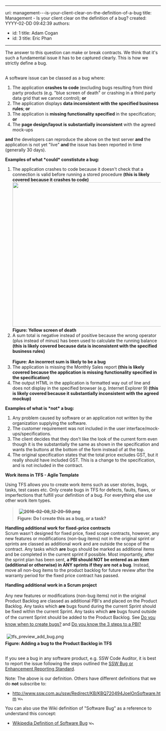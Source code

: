 

---
uri: management---is-your-client-clear-on-the-definition-of-a-bug
title: Management - Is your client clear on the definition of a bug?
created: YYYY-02-DD 09:42:39
authors:
  - id: 1
    title: Adam Cogan
  - id: 3
    title: Eric Phan
---




<span class='intro'> ​The answer to this question can make or break contracts. We think that it's such a fundamental issue it has to be captured clearly. This is how we strictly define a bug. 
​ </span>


  <p>
    <img src="/PublishingImages/bug-feature.png" alt="" />
    <br>
<br>A software issue can be classed as a bug&#160;where&#58;&#160;</p>
<ol><li>The application <strong>crashes to code </strong>(excluding bugs&#160;resulting from&#160;third party products (e.g. &quot;blue screen of death&quot; or crashing in a third party data grid that we cannot control); <strong>or </strong></li>
    <li>The application displays <strong>data inconsistent with the specified business rules</strong>;<strong> or</strong> </li>
    <li>The application is <strong>missing functionality&#160;<strong>specified&#160;</strong></strong>in the specification; <strong>or</strong> </li>
    <li>The <strong>page design/layout is substantially inconsistent</strong> with the agreed mock-ups </li>
</ol>
<p><strong>and </strong>the developers can reproduce the above on the test server <strong>and </strong>the application is not yet &quot;live&quot; <strong>and </strong>the issue has been reported in time (generally 30 days).</p>
<strong>Examples of what *could* constistute a bug&#58;</strong>
<ol>
    <li>The application crashes to code&#160;because it doesn't check that a connection is valid before running a stored procedure <strong>(this is likely covered because it crashes to code)<br>
    <span><img width="585" height="465" src="/PublishingImages/YellowScreenofDeath.jpg" alt="" /><br>
    <span style="font-weight&#58;normal;"><strong><span class="ms-rtecustom-figurenormal" style="display&#58;inline !important;">Figure&#58; Yellow screen of death</span></strong></span></span></strong> </li>
    <li>A sum total is negative instead of positive because the wrong operator (plus instead of minus) has been used to calculate the running balance <strong>(this is likely&#160;covered because data is inconsistent with the specified business rules)<br>
    <span><img src="/PublishingImages/IncorrectSum.jpg" alt="" /><br>
    <span style="font-weight&#58;normal;"><strong><span class="ms-rtecustom-figurenormal" style="display&#58;inline !important;">Figure&#58; An incorrect sum is likely to be a bug</span></strong></span></span></strong> </li>
    <li>The application is missing the Monthly Sales report <strong>(this is likely covered because the application is missing functionality specified in the specification)</strong> </li>
    <li>The output HTML in the application is formatted way out of line and does not display in the specified browser (e.g. Internet Explorer 9) <strong>(this is likely covered because it substantially inconsistent with the agreed mockup)<br>
    </strong></li>
</ol>
<strong>Examples of what is *not* a bug&#58;</strong>
<ol>
    <li>Any problem caused by software or an application not written by the organization&#160;supplying the software. </li>
    <li>The customer requirement was not included in the user interface/mock-ups/specifications. </li>
    <li>The client decides that they don't like the look of the current form even though it is the substantially the same as shown in the specification and wants the buttons at the bottom of the form instead of at the top. </li>
    <li>The original specification states that the total price excludes GST, but it really should have included GST. This is a change to the specification, and is not included in the contract. </li>
</ol>
<p><strong>Work items in TFS - Agile Template</strong></p>
<p>Using TFS&#160;allows you&#160;to create work items such as user stories, bugs, tasks, test cases etc. Only create bugs in TFS for defects, faults, flaws, or imperfections that fulfill your&#160;definition of a bug. For everything else use other work item types.</p>
<blockquote>
<p><strong><span style="font-weight&#58;normal;"><strong><span class="ms-rtecustom-figurenormal" style="display&#58;inline;"><img src="/SiteAssets/management-is-your-client-clear-on-the-definition-of-a-bug/2016-02-08_12-20-59.png" alt="2016-02-08_12-20-59.png" style="margin&#58;5px;text-decoration&#58;line-through;" /><br style="text-decoration&#58;line-through;"><span style="text-decoration&#58;line-through;">
</span>Figure&#58; Do I create this as a bug, or a task?&#160;</span></strong></span></strong></p>
</blockquote>
<p><strong>Handling additional work for fixed-price contracts</strong><br>Scrum wasn't designed for fixed price, fixed scope&#160;contracts, however, a​ny new features or modifications (non-bug items) not in the original sprint or sprints&#160;are classed as additional work and are outside the scope of the contract. Any tasks which <strong>are</strong> bugs should be marked as additional items and be completed in the current sprint&#160;if possible. Most importantly, after the sprint plan&#160;has been sent, <strong>a PBI&#160;should NOT be entered as an item (additional or otherwise) in ANY sprints if they are not a bug</strong>. Instead, move all non-bug items to the product backlog for future review after the warranty period for the fixed price contract has passed.</p>
<p><strong>Handling additional work in a&#160;Scrum project</strong><br><br>Any new features or modifications (non-bug items) not in the original Product Backlog are classed as additional PBI's and placed on the Product Backlog.&#160;Any tasks which&#160;<strong>are</strong>&#160;bugs found during the current Sprint should be fixed within the current Sprint.&#160;Any tasks which&#160;<strong>are</strong>&#160;bugs found outside of the current Sprint should be added to the Product Backlog.&#160;See&#160;<a href="/_layouts/15/FIXUPREDIRECT.ASPX?WebId=3dfc0e07-e23a-4cbb-aac2-e778b71166a2&amp;TermSetId=07da3ddf-0924-4cd2-a6d4-a4809ae20160&amp;TermId=a497565c-0fac-4fff-bec2-4cd3278c5654" title="Do you know when to create bugs?" style="line-height&#58;1.6;background-color&#58;initial;">Do you know when to create bugs?</a>&#160;and&#160;<a href="/_layouts/15/FIXUPREDIRECT.ASPX?WebId=3dfc0e07-e23a-4cbb-aac2-e778b71166a2&amp;TermSetId=07da3ddf-0924-4cd2-a6d4-a4809ae20160&amp;TermId=2c4dfc14-8084-4277-ae5e-7f5f692e4065">Do you know the 3 steps to a PBI?</a>​</p>
<p><img src="/PublishingImages/62034c_tfs_preview_add_bug.png" alt="tfs_preview_add_bug.png" style="margin&#58;5px;" /><br><strong>Figure&#58; Adding a bug to the Product Backlog in TFS</strong><br><br></p>
<p>If you see a bug in any software product, e.g. SSW Code Auditor, it is best to report the issue following the steps outlined the <a shape="rect" href="http&#58;//www.ssw.com.au/ssw/Standards/Support/BugReportOrEnhancement.aspx">SSW Bug or Enhancement Reporting Standard</a>.</p>
<div class="greyBox">Note&#58; The above is our definition. Others have different definitions that we do <strong>not</strong> subscribe to&#58;
<ul>
    <li><a shape="rect" href="http&#58;//www.ssw.com.au/ssw/Redirect/KB/KBQ720494JoelOnSoftware.htm" target="_blank">http&#58;//www.ssw.com.au/ssw/Redirect/KB/KBQ720494JoelOnSoftware.htm</a>&#160;<img width="17" height="11" alt="You are about to leave the SSW site" src="http&#58;//www.ssw.com.au/ssw/Images/LeaveSite.gif" /> </li>
</ul>
</div>
<div class="greyBox">You can also use the Wiki definition of &quot;Software Bug&quot; as a reference to understand this concept&#58;
<ul>
    <li><a shape="rect" href="http&#58;//en.wikipedia.org/wiki/Software_bug">Wikipedia Definition of Software Bug</a>&#160;<img width="17" height="11" alt="You are about to leave the SSW site" src="http&#58;//www.ssw.com.au/ssw/Images/LeaveSite.gif" /> </li>
</ul>
</div>



